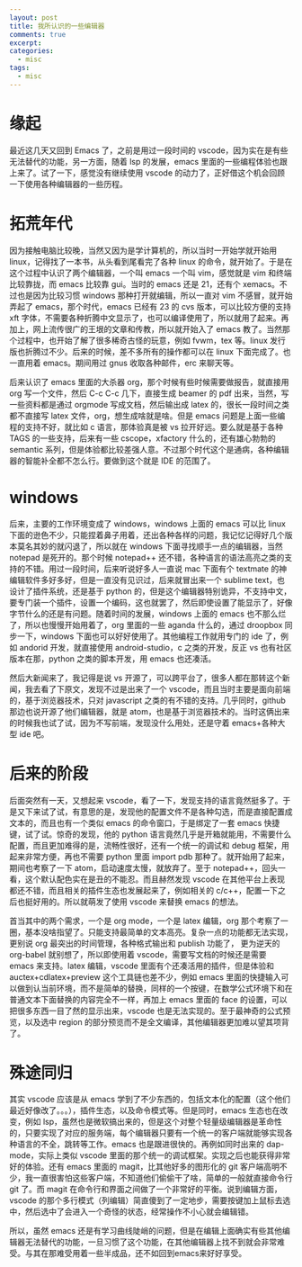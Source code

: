 ```yaml
---
layout: post
title: 我所认识的一些编辑器
comments: true
excerpt: 
categories:
  - misc  
tags:
  - misc 
---
```


# 缘起

最近这几天又回到 Emacs 了，之前是用过一段时间的 vscode，因为实在是有些无法替代的功能，另一方面，随着 lsp 的发展，emacs 里面的一些编程体验也跟上来了。试了一下，感觉没有继续使用 vscode 的动力了，正好借这个机会回顾一下使用各种编辑器的一些历程。

# 拓荒年代

因为接触电脑比较晚，当然又因为是学计算机的，所以当时一开始学就开始用 linux，记得找了一本书，从头看到尾看完了各种 linux 的命令，就开始了。于是在这个过程中认识了两个编辑器，一个叫 emacs 一个叫 vim，感觉就是 vim 和终端比较靠拢，而 emacs 比较靠 gui。当时的 emacs 还是 21，还有个 xemacs。不过也是因为比较习惯 windows 那种打开就编辑，所以一直对 vim 不感冒，就开始弄起了 emacs，那个时代，emacs 已经有 23 的 cvs 版本，可以比较方便的支持 xft 字体，不需要各种折腾中文显示了，也可以编译使用了，所以就用了起来。再加上，网上流传很广的王垠的文章和传教，所以就开始入了 emacs 教了。当然那个过程中，也开始了解了很多稀奇古怪的玩意，例如 fvwm，tex 等。linux 发行版也折腾过不少。后来的时候，差不多所有的操作都可以在 linux 下面完成了。也一直用着 emacs。期间用过 gnus 收取各种邮件，erc 来聊天等。

后来认识了 emacs 里面的大杀器 org，那个时候有些时候需要做报告，就直接用 org 写一个文件，然后 C-c C-c 几下，直接生成 beamer 的 pdf 出来，当然，写一些资料都是通过 orgmode 写成文档，然后输出成 latex 的，很长一段时间之类都不直接写 latex 文件，org，想生成啥就是啥。但是 emacs 问题是上面一些编程的支持不好，就比如 c 语言，那体验真是被 vs 拉开好远。要么就是基于各种 TAGS 的一些支持，后来有一些 cscope，xfactory 什么的，还有雄心勃勃的 semantic 系列，但是体验都比较差强人意。不过那个时代这个是通病，各种编辑器的智能补全都不怎么行。要做到这个就是 IDE 的范围了。

# windows

后来，主要的工作环境变成了 windows，windows 上面的 emacs 可以比 linux 下面的逊色不少，只能捏着鼻子用着，还出各种各样的问题，我记忆记得好几个版本莫名其妙的就闪退了，所以就在 windows 下面寻找顺手一点的编辑器，当然 notepad 是死开的。那个时候 notepad++ 还不错，各种语言的语法高亮之类的支持的不错。用过一段时间，后来听说好多人一直说 mac 下面有个 textmate 的神编辑软件多好多好，但是一直没有见识过，后来就冒出来一个 sublime text，也设计了插件系统，还是基于 python 的，但是这个编辑器特别诡异，不支持中文，要专门装一个插件，设置一个编码，这也就罢了，然后即使设置了能显示了，好像字节什么的还是有问题。随着时间的发展，windows 上面的 emacs 也不那么烂了，所以也慢慢开始用着了，org 里面的一些 aganda 什么的，通过 droopbox 同步一下，windows 下面也可以好好使用了。其他编程工作就用专门的 ide 了，例如 andorid 开发，就直接使用 android-studio，c 之类的开发，反正 vs 也有社区版本在那，python 之类的脚本开发，用 emacs 也还凑活。

然后大新闻来了，我记得是说 vs 开源了，可以跨平台了，很多人都在那转这个新闻，我去看了下原文，发现不过是出来了一个 vscode，而且当时主要是面向前端的，基于浏览器技术，只对 javascript 之类的有不错的支持。几乎同时，github 那边也说开源了他们编辑器，就是 atom，也是基于浏览器技术的。当时这俩出来的时候我也试了试，因为不写前端，发现没什么用处，还是守着 emacs+各种大型 ide 吧。

# 后来的阶段

后面突然有一天，又想起来 vscode，看了一下，发现支持的语言竟然挺多了。于是又下来试了试，有意思的是，发现他的配置文件不是各种勾选，而是直接配置成文本的，而且也有一个类似 emacs 的命令窗口，于是绑定了一套 emacs 快捷键，试了试。惊奇的发现，他的 python 语言竟然几乎是开箱就能用，不需要什么配置，而且更加难得的是，流畅性很好，还有一个统一的调试和 debug 框架，用起来非常方便，再也不需要 python 里面 import pdb 那种了。就开始用了起来，期间也考察了一下 atom，启动速度太慢，就放弃了。至于 notepad++，回头一看，这个默认配色实在是丑的不能忍。而且赫然发现 vscode 在其他平台上表现都还不错，而且相关的插件生态也发展起来了，例如相关的 c/c++，配置一下之后也挺好用的。所以就萌发了使用 vscode 来替换 emacs 的想法。

首当其中的两个需求，一个是 org mode，一个是 latex 编辑，org 那个考察了一圈，基本没啥指望了。只能支持最简单的文本高亮。复杂一点的功能都无法实现，更别说 org 最突出的时间管理，各种格式输出和 publish 功能了， 更为逆天的 org-babel 就别想了，所以即使用着 vscode，需要写文档的时候还是需要 emacs 来支持。latex 编辑，vscode 里面有个还凑活用的插件，但是体验和 auctex+cdlatex+preview 这个工具链也差不少，例如 emacs 里面的快捷输入可以做到认当前环境，而不是简单的替换，同样的一个按键，在数学公式环境下和在普通文本下面替换的内容完全不一样，再加上 emacs 里面的 face 的设置，可以把很多东西一目了然的显示出来，vscode 也是无法实现的。至于最神奇的公式预览，以及选中 region 的部分预览而不是全文编译，其他编辑器更加难以望其项背了。

# 殊途同归

其实 vscode 应该是从 emacs 学到了不少东西的，包括文本化的配置（这个他们最近好像改了。。。），插件生态，以及命令模式等。但是同时，emacs 生态也在改变，例如 lsp，虽然也是微软搞出来的，但是这个对整个轻量级编辑器是革命性的，只要实现了对应的服务端，每个编辑器只要有一个统一的客户端就能够实现各种语言的不全，跳转等工作。emacs 也是跟进很快的。再例如同时出来的 dap-mode，实际上类似 vscode 里面的那个统一的调试框架。实现之后也能获得非常好的体验。还有 emacs 里面的 magit，比其他好多的图形化的 git 客户端高明不少，我一直很害怕这些客户端，不知道他们偷偷干了啥，简单的一般就直接命令行 git 了。而 magit 在命令行和界面之间做了一个非常好的平衡。说到编辑方面，vscode 的那个多行模式（列编辑）简直傻到了一定地步，需要按键加上鼠标去选中，然后选中了会进入一个奇怪的状态，经常操作不小心就会编辑错。

所以，虽然 emacs 还是有学习曲线陡峭的问题，但是在编辑上面确实有些其他编辑器无法替代的功能，一旦习惯了这个功能，在其他编辑器上找不到就会非常难受。与其在那难受用着一些半成品，还不如回到emacs来好好享受。
